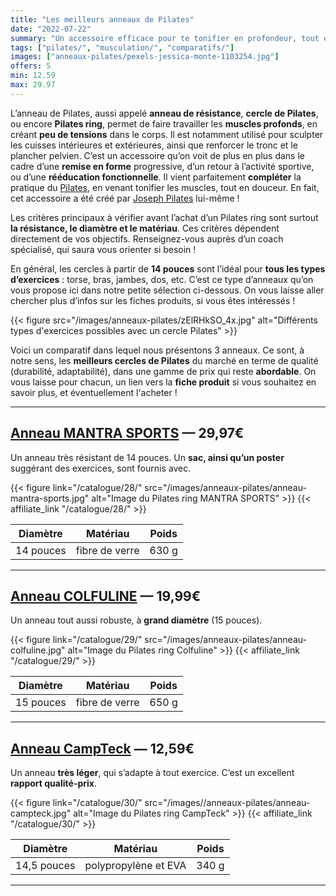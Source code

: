 ```yaml
---
title: "Les meilleurs anneaux de Pilates"
date: "2022-07-22"
summary: "Un accessoire efficace pour te tonifier en profondeur, tout en douceur, qui vient compléter vos séances de Pilates !"
tags: ["pilates/", "musculation/", "comparatifs/"]
images: ["anneaux-pilates/pexels-jessica-monte-1103254.jpg"]
offers: 5
min: 12.59
max: 29.97
---
```

L’anneau de Pilates, aussi appelé **anneau de résistance**, **cercle de Pilates**, ou encore **Pilates ring**, permet de faire travailler les **muscles profonds**, en créant **peu de tensions** dans le corps. Il est notamment utilisé pour sculpter les cuisses intérieures et extérieures, ainsi que renforcer le tronc et le plancher pelvien. C’est un accessoire qu’on voit de plus en plus dans le cadre d’une **remise en forme** progressive, d’un retour à l’activité sportive, ou d’une **rééducation fonctionnelle**. Il vient parfaitement **compléter** la pratique du [Pilates](/tags/pilates/), en venant tonifier les muscles, tout en douceur. En fait, cet accessoire a été créé par [Joseph Pilates](https://www.fpmp.fr/pilates/biographie-de-joseph-pilates/) lui-même !

Les critères principaux à vérifier avant l’achat d’un Pilates ring sont surtout **la résistance, le diamètre et le matériau**. Ces critères dépendent directement de vos objectifs. Renseignez-vous auprès d’un coach spécialisé, qui saura vous orienter si besoin !

En général, les cercles à partir de **14 pouces** sont l’idéal pour **tous les types d’exercices** : torse, bras, jambes, dos, etc. C’est ce type d’anneaux qu’on vous propose ici dans notre petite sélection ci-dessous. On vous laisse aller chercher plus d’infos sur les fiches produits, si vous êtes intéressés !

{{< figure src="/images/anneaux-pilates/zElRHkSO_4x.jpg" alt="Différents types d'exercices possibles avec un cercle Pilates" >}}

Voici un comparatif dans lequel nous présentons 3 anneaux. Ce sont, à notre sens, les **meilleurs cercles de Pilates** du marché en terme de qualité (durabilité, adaptabilité), dans une gamme de prix qui reste **abordable**.
On vous laisse pour chacun, un lien vers la **fiche produit** si vous souhaitez en savoir plus, et éventuellement l'acheter !

---
## [Anneau MANTRA SPORTS](/catalogue/19/) — 29,97€

Un anneau très résistant de 14 pouces. Un **sac, ainsi qu’un poster** suggérant des exercices, sont fournis avec.

{{< figure link="/catalogue/28/" src="/images/anneaux-pilates/anneau-mantra-sports.jpg" alt="Image du Pilates ring MANTRA SPORTS" >}}
{{< affiliate_link "/catalogue/28/" >}}

| Diamètre  |    Matériau    | Poids |
| -------   | -------------- | ------|
| 14 pouces | fibre de verre | 630 g |
---
## [Anneau COLFULINE](/catalogue/19/) — 19,99€

Un anneau tout aussi robuste, à **grand diamètre** (15 pouces).

{{< figure link="/catalogue/29/" src="/images/anneaux-pilates/anneau-colfuline.jpg" alt="Image du Pilates ring Colfuline" >}}
{{< affiliate_link "/catalogue/29/" >}}

| Diamètre  |    Matériau    | Poids |
| -------   | -------------- | ------|
| 15 pouces | fibre de verre | 650 g |
---
## [Anneau CampTeck](/catalogue/19/) — 12,59€

Un anneau **très léger**, qui s’adapte à tout exercice. C’est un excellent **rapport qualité-prix**.

{{< figure link="/catalogue/30/" src="/images//anneaux-pilates/anneau-campteck.jpg" alt="Image du Pilates ring CampTeck" >}}
{{< affiliate_link "/catalogue/30/" >}}

| Diamètre    |    Matériau          | Poids |
| -------     | --------------       | ------|
| 14,5 pouces | polypropylène et EVA | 340 g |
---
